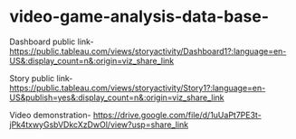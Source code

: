# video-game-analysis-data-base-


Dashboard public link-https://public.tableau.com/views/storyactivity/Dashboard1?:language=en-US&:display_count=n&:origin=viz_share_link

Story public link-https://public.tableau.com/views/storyactivity/Story1?:language=en-US&publish=yes&:display_count=n&:origin=viz_share_link

Video demonstration- https://drive.google.com/file/d/1uUaPt7PE3t-jPk4txwyGsbVDkcXzDwOl/view?usp=share_link

